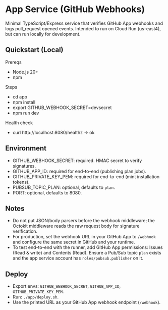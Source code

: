 # App Service (GitHub Webhooks)

Minimal TypeScript/Express service that verifies GitHub App webhooks and logs pull_request opened events. Intended to run on Cloud Run (us-east4), but can run locally for development.

## Quickstart (Local)

Prereqs
- Node.js 20+
- npm

Steps
- cd app
- npm install
- export GITHUB_WEBHOOK_SECRET=devsecret
- npm run dev

Health check
- curl http://localhost:8080/healthz → ok

## Environment
- GITHUB_WEBHOOK_SECRET: required. HMAC secret to verify signatures.
- GITHUB_APP_ID: required for end-to-end (publishing plan jobs).
- GITHUB_PRIVATE_KEY_PEM: required for end-to-end (mint installation tokens).
- PUBSUB_TOPIC_PLAN: optional, defaults to `plan`.
- PORT: optional, defaults to 8080.

## Notes
- Do not put JSON/body parsers before the webhook middleware; the Octokit middleware reads the raw request body for signature verification.
- For production, set the webhook URL in your GitHub App to `/webhook` and configure the same secret in GitHub and your runtime.
- To test end-to-end with the runner, add GitHub App permissions: Issues (Read & write) and Contents (Read). Ensure a Pub/Sub topic `plan` exists and the app service account has `roles/pubsub.publisher` on it.

## Deploy
- Export envs: `GITHUB_WEBHOOK_SECRET`, `GITHUB_APP_ID`, `GITHUB_PRIVATE_KEY_PEM`.
- Run: `./app/deploy.sh`.
- Use the printed URL as your GitHub App webhook endpoint (`/webhook`).
